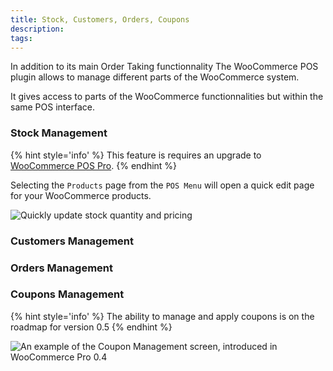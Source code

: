 ```yaml
---
title: Stock, Customers, Orders, Coupons
description:
tags: 
---
```


In addition to its main Order Taking functionnality The WooCommerce POS plugin allows to manage different parts of the WooCommerce system.

It gives access to parts of the WooCommerce functionnalities but within the same POS interface.

### Stock Management

{% hint style='info' %}
This feature is requires an upgrade to [WooCommerce POS Pro](http://wcpos.com/pro).
{% endhint %}

Selecting the `Products` page from the `POS Menu` will open a quick edit page for your WooCommerce products.

![Quickly update stock quantity and pricing](http://wcpos.com/wp-content/uploads/2015/06/product-stocktake.png)

### Customers Management

### Orders Management

### Coupons Management

{% hint style='info' %}
The ability to manage and apply coupons is on the roadmap for version 0.5
{% endhint %}

![An example of the Coupon Management screen, introduced in WooCommerce Pro 0.4](http://wcpos.com/wp-content/uploads/2015/06/coupon-management-0.4.png "An example of the Coupon Management screen, introduced in WooCommerce Pro 0.4")

